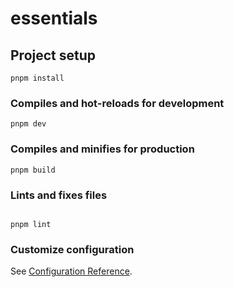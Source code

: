 # essentials

## Project setup

```
pnpm install
```

### Compiles and hot-reloads for development

```
pnpm dev
```

### Compiles and minifies for production

```
pnpm build
```

### Lints and fixes files

```

pnpm lint
```

### Customize configuration

See [Configuration Reference](https://vitejs.dev/config/).
